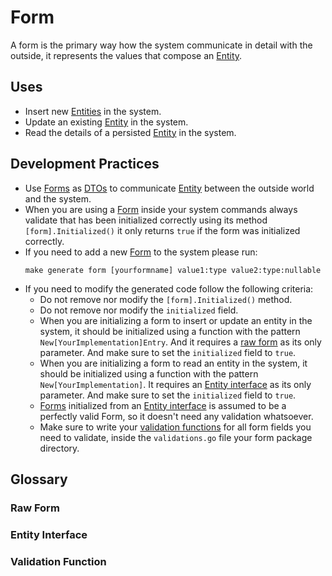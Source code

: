 # Form

A form is the primary way how the system communicate in detail with the
outside, it represents the values that compose an
[Entity](../entities/Entity.md).

## Uses
- Insert new [Entities](../entities/Entity.md) in the system.
- Update an existing [Entity](../entities/Entity.md) in the system.
- Read the details of a persisted [Entity](../entities/Entity.md) in the
  system.

## Development Practices
- Use [Forms](#Form) as [DTOs](../../docs/concepts/Data%20Transfer%20Object.md)
  to communicate [Entity](../entities/Entity.md) between the outside world and
  the system.
- When you are using a [Form](#Form) inside your system commands always
  validate that has been initialized correctly using its method
  `[form].Initialized()` it only returns `true` if the form was initialized
  correctly.
- If you need to add a new [Form](#Form) to the system please run:
    ```shell
    make generate form [yourformname] value1:type value2:type:nullable
    ```
- If you need to modify the generated code follow the following criteria:
  - Do not remove nor modify the `[form].Initialized()` method.
  - Do not remove nor modify the `initialized` field.
  - When you are initializing a form to insert or update an entity in the
    system, it should be initialized using a function with the pattern
    `New[YourImplementation]Entry`. And it requires a [raw form](#raw-form)
    as its only parameter. And make sure to set the `initialized` field to
    `true`.
  - When you are initializing a form to read an entity in the system, it should
    be initialized using a function with the pattern `New[YourImplementation]`.
    It requires an [Entity interface](#entity-interface) as its only parameter.
    And make sure to set the `initialized` field to `true`.
  - [Forms](#form) initialized from an [Entity interface](#entity-interface)
    is assumed to be a perfectly valid Form, so it doesn't need any validation
    whatsoever.
  - Make sure to write your [validation functions](#validation-function) for
    all form fields you need to validate, inside the `validations.go` file your
    form package directory.

## Glossary
### Raw Form


### Entity Interface


### Validation Function

